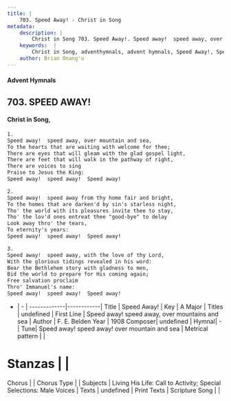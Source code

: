 ```yaml
---
title: |
    703. Speed Away! - Christ in Song
metadata:
    description: |
        Christ in Song 703. Speed Away!. Speed away!  speed away, over mountain and sea, To the hearts that are waiting with welcome for thee; There are eyes that will gleam with the glad gospel light, There are feet that will walk in the pathway of right, There are voices to sing   Praise to Jesus the King: Speed away!  speed away!  Speed away!
    keywords:  |
        Christ in Song, adventhymnals, advent hymnals, Speed Away!, Speed away!  speed away, over mountains and sea. 
    author: Brian Onang'o
---
```


#### Advent Hymnals
## 703. SPEED AWAY!
####  Christ in Song,

```txt
1.
Speed away!  speed away, over mountain and sea,
To the hearts that are waiting with welcome for thee;
There are eyes that will gleam with the glad gospel light,
There are feet that will walk in the pathway of right,
There are voices to sing  
Praise to Jesus the King:
Speed away!  speed away!  Speed away!

2.
Speed away!  speed away from thy home fair and bright,
To the homes that are darken'd by sin's starless night,
Tho' the world with its pleasures invite thee to stay,
Tho' the lov'd ones entreat thee "good-bye" to delay
Look away thro' the tears,
To eternity's years:
Speed away!  speed away!  Speed away!

3.
Speed away!  speed away, with the love of thy Lord,
With the glorious tidings revealed in his word:
Bear the Bethlehem story with gladness to men,
Bid the world to prepare for His coming again;
Free salvation proclaim 
Thro' Immanuel's name:  
Speed away!  speed away!  Speed away!


```

- |   -  |
-------------|------------|
Title | Speed Away! |
Key | A Major |
Titles | undefined |
First Line | Speed away!  speed away, over mountains and sea |
Author | F. E. Belden
Year | 1908
Composer| undefined |
Hymnal|  - |
Tune| Speed away!  speed away! over mountain and sea |
Metrical pattern | |
# Stanzas |  |
Chorus |  |
Chorus Type |  |
Subjects | Living His Life: Call to Activity; Special Selections: Male Voices |
Texts | undefined |
Print Texts | 
Scripture Song |  |
    
